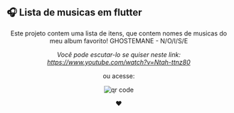 ## 🎧 Lista de musicas em flutter

<div align="center">
Este projeto contem uma lista de itens, que contem nomes de musicas do meu album favorito! 
                            GHOSTEMANE - N/O/I/S/E 
  
  *Você pode escutar-lo se quiser neste link: https://www.youtube.com/watch?v=Ntah-ttnz80*
  
  ou acesse: 
  
  <img src="https://chart.googleapis.com/chart?cht=qr&chl=https%3A%2F%2Fwww.youtube.com%2Fwatch%3Fv%3DNtah-ttnz80&chs=180x180&choe=UTF-8&chld=L|2" alt="qr code"><a href="br.qr-code-generator.com/a1/?gclid=Cj0KCQjwyLGjBhDKARIsAFRNgW8mSJPZ7v0QmM82mObHiE1VPRdMxUjhOIjK5sEo7QbKa8P3ajHXKXkaAkunEALw_wcB&campaignid=11082198385&adgroupid=108043693905&cpid=fd3cb0e9-b2cf-45c6-b857-5525d05f66c5&gad=1" border="0" style="cursor:default" rel="nofollow"></a>
  <p></p>
  ♥
</div>

